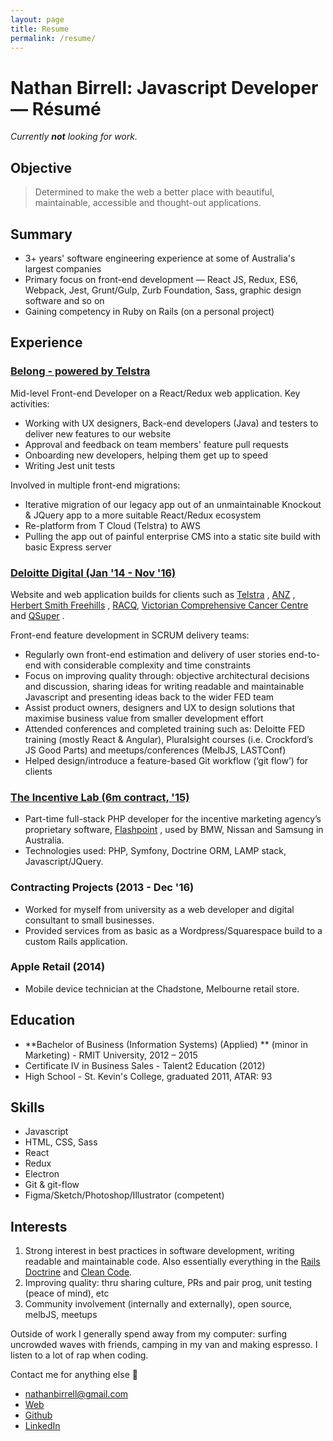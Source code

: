 ```yaml
---
layout: page
title: Resume
permalink: /resume/
---
```


# Nathan Birrell: Javascript Developer — Résumé

_Currently **not** looking for work._

## Objective

> Determined to make the web a better place with beautiful, maintainable, accessible and thought-out applications.   
<!-- > Personally, I'm seeking a Javascript developer contractor role within an Agile build team, to challenge me and to continue working towards mastery in the field.   -->

## Summary
* 3+ years' software engineering experience at some of Australia's largest companies
* Primary focus on front-end development — React JS, Redux, ES6, Webpack, Jest, Grunt/Gulp, Zurb Foundation, Sass, graphic design software and so on
* Gaining competency in Ruby on Rails (on a personal project)

## Experience

### [Belong - powered by Telstra](https://www.belong.com.au)

Mid-level Front-end Developer on a React/Redux web application. Key activities:

* Working with UX designers, Back-end developers (Java) and testers to deliver new features to our website
* Approval and feedback on team members' feature pull requests
* Onboarding new developers, helping them get up to speed
* Writing Jest unit tests

Involved in multiple front-end migrations:

* Iterative migration of our legacy app out of an unmaintainable Knockout & JQuery app to a more suitable React/Redux ecosystem
* Re-platform from T Cloud (Telstra) to AWS
* Pulling the app out of painful enterprise CMS into a static site build with basic Express server

### [Deloitte Digital (Jan '14 - Nov '16)](http://www.deloittedigital.com/au/work)

Website and web application builds for clients such as [Telstra](https://www.telstra.com.au) , [ANZ](https://www.anz.com.au/personal/) , [Herbert Smith Freehills](www.herbertsmithfreehills.com) , [RACQ](https://www.racq.com.au),  [Victorian Comprehensive Cancer Centre](https://conexus.victorianccc.org.au)  and [QSuper](https://qsuper.qld.gov.au) .

Front-end feature development in SCRUM delivery teams:

* Regularly own front-end estimation and delivery of user stories end-to-end with considerable complexity and time constraints
* Focus on improving quality through: objective architectural decisions and discussion, sharing ideas for writing readable and maintainable Javascript and presenting ideas back to the wider FED team
* Assist product owners, designers and UX to design solutions that maximise business value from smaller development effort
* Attended conferences and completed training such as: Deloitte FED training (mostly React & Angular), Pluralsight courses (i.e. Crockford’s JS Good Parts) and meetups/conferences (MelbJS, LASTConf)
* Helped design/introduce a feature-based Git workflow (‘git flow’) for clients

### [The Incentive Lab (6m contract, '15)](http://www.theincentivelab.com)

* Part-time full-stack PHP developer for the incentive marketing agency’s proprietary software, [Flashpoint](www.theflashpointapp.com) , used by BMW, Nissan and Samsung in Australia.
* Technologies used: PHP, Symfony, Doctrine ORM, LAMP stack, Javascript/JQuery.

### Contracting Projects (2013 - Dec '16)

* Worked for myself from university as a web developer and digital consultant to small businesses.
* Provided services from as basic as a Wordpress/Squarespace build to a custom Rails application.

### Apple Retail (2014)
* Mobile device technician at the Chadstone, Melbourne retail store.

## Education
* **Bachelor of Business (Information Systems) (Applied) ** (minor in Marketing) - RMIT University, 2012 – 2015
* Certificate IV in Business Sales - Talent2 Education (2012)
* High School - St. Kevin's College, graduated 2011, ATAR: 93

## Skills
* Javascript
* HTML, CSS, Sass
* React
* Redux
* Electron
* Git & git-flow
* Figma/Sketch/Photoshop/Illustrator (competent)

## Interests
1. Strong interest in best practices in software development, writing readable and maintainable code. Also essentially everything in the [Rails Doctrine](http://rubyonrails.org/doctrine/) and [Clean Code](https://www.amazon.com/Clean-Code-Handbook-Software-Craftsmanship/dp/0132350882).
2. Improving quality: thru sharing culture, PRs and pair prog, unit testing (peace of mind), etc
3. Community involvement (internally and externally), open source, melbJS, meetups

Outside of work I generally spend away from my computer: surfing uncrowded waves with friends, camping in my van and making espresso. I listen to a lot of rap when coding.

Contact me for anything else 🤙

* [nathanbirrell@gmail.com](mailto:nathanbirrell@gmail.com)
* [Web](https://www.nathanbirrell.me)
* [Github](https://github.com/nathanbirrell)
* [LinkedIn](https://www.linkedin.com/in/nathanbirrell)
